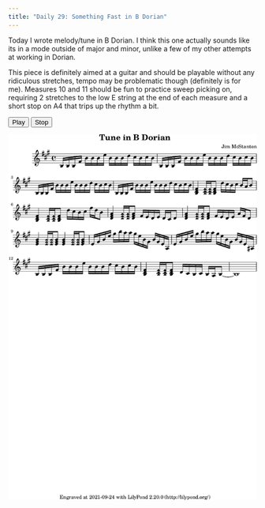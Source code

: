 ```yaml
---
title: "Daily 29: Something Fast in B Dorian"
---
```


Today I wrote melody/tune in B Dorian. I think this one actually sounds like its in a mode outside
of major and minor, unlike a few of my other attempts at working in Dorian.

This piece is definitely aimed at a guitar and should be playable without any ridiculous stretches,
tempo may be problematic though (definitely is for me). Measures 10 and 11 should be fun to practice
sweep picking on, requiring 2 stretches to the low E string at the end of each measure and a short
stop on A4 that trips up the rhythm a bit.

<button onclick="MIDIjs.play('./daily-29.mid')">Play</button>
<button onclick="MIDIjs.stop()">Stop</button>

![](./daily-29.png "Music Piece")


<script type="text/javascript" src="https://www.midijs.net/lib/midi.js"></script>
